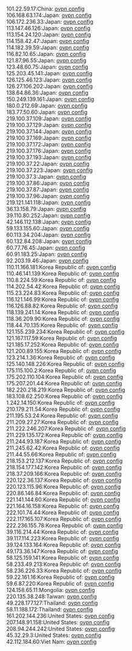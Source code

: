 101.22.59.17:China: [ovpn config](vpn/101_22_59_17.ovpn)  
106.168.63.174:Japan: [ovpn config](vpn/106_168_63_174.ovpn)  
106.172.236.33:Japan: [ovpn config](vpn/106_172_236_33.ovpn)  
113.147.46.126:Japan: [ovpn config](vpn/113_147_46_126.ovpn)  
113.154.24.120:Japan: [ovpn config](vpn/113_154_24_120.ovpn)  
114.158.42.47:Japan: [ovpn config](vpn/114_158_42_47.ovpn)  
114.182.39.59:Japan: [ovpn config](vpn/114_182_39_59.ovpn)  
116.82.10.65:Japan: [ovpn config](vpn/116_82_10_65.ovpn)  
121.87.96.55:Japan: [ovpn config](vpn/121_87_96_55.ovpn)  
123.48.60.75:Japan: [ovpn config](vpn/123_48_60_75.ovpn)  
125.203.45.141:Japan: [ovpn config](vpn/125_203_45_141.ovpn)  
126.125.46.123:Japan: [ovpn config](vpn/126_125_46_123.ovpn)  
126.27.106.202:Japan: [ovpn config](vpn/126_27_106_202.ovpn)  
138.64.86.36:Japan: [ovpn config](vpn/138_64_86_36.ovpn)  
150.249.139.161:Japan: [ovpn config](vpn/150_249_139_161.ovpn)  
180.0.212.69:Japan: [ovpn config](vpn/180_0_212_69.ovpn)  
183.77.50.60:Japan: [ovpn config](vpn/183_77_50_60.ovpn)  
219.100.37.109:Japan: [ovpn config](vpn/219_100_37_109.ovpn)  
219.100.37.129:Japan: [ovpn config](vpn/219_100_37_129.ovpn)  
219.100.37.144:Japan: [ovpn config](vpn/219_100_37_144.ovpn)  
219.100.37.169:Japan: [ovpn config](vpn/219_100_37_169.ovpn)  
219.100.37.172:Japan: [ovpn config](vpn/219_100_37_172.ovpn)  
219.100.37.176:Japan: [ovpn config](vpn/219_100_37_176.ovpn)  
219.100.37.193:Japan: [ovpn config](vpn/219_100_37_193.ovpn)  
219.100.37.22:Japan: [ovpn config](vpn/219_100_37_22.ovpn)  
219.100.37.223:Japan: [ovpn config](vpn/219_100_37_223.ovpn)  
219.100.37.3:Japan: [ovpn config](vpn/219_100_37_3.ovpn)  
219.100.37.86:Japan: [ovpn config](vpn/219_100_37_86.ovpn)  
219.100.37.87:Japan: [ovpn config](vpn/219_100_37_87.ovpn)  
219.100.37.96:Japan: [ovpn config](vpn/219_100_37_96.ovpn)  
219.121.141.118:Japan: [ovpn config](vpn/219_121_141_118.ovpn)  
36.13.158.79:Japan: [ovpn config](vpn/36_13_158_79.ovpn)  
39.110.80.252:Japan: [ovpn config](vpn/39_110_80_252.ovpn)  
42.146.112.138:Japan: [ovpn config](vpn/42_146_112_138.ovpn)  
59.133.155.60:Japan: [ovpn config](vpn/59_133_155_60.ovpn)  
60.113.34.204:Japan: [ovpn config](vpn/60_113_34_204.ovpn)  
60.132.84.208:Japan: [ovpn config](vpn/60_132_84_208.ovpn)  
60.77.76.45:Japan: [ovpn config](vpn/60_77_76_45.ovpn)  
60.91.183.25:Japan: [ovpn config](vpn/60_91_183_25.ovpn)  
92.203.19.46:Japan: [ovpn config](vpn/92_203_19_46.ovpn)  
110.11.166.181:Korea Republic of: [ovpn config](vpn/110_11_166_181.ovpn)  
110.46.141.139:Korea Republic of: [ovpn config](vpn/110_46_141_139.ovpn)  
110.8.224.59:Korea Republic of: [ovpn config](vpn/110_8_224_59.ovpn)  
114.202.54.42:Korea Republic of: [ovpn config](vpn/114_202_54_42.ovpn)  
115.23.224.83:Korea Republic of: [ovpn config](vpn/115_23_224_83.ovpn)  
116.121.146.99:Korea Republic of: [ovpn config](vpn/116_121_146_99.ovpn)  
116.126.88.82:Korea Republic of: [ovpn config](vpn/116_126_88_82.ovpn)  
118.139.241.14:Korea Republic of: [ovpn config](vpn/118_139_241_14.ovpn)  
118.36.209.90:Korea Republic of: [ovpn config](vpn/118_36_209_90.ovpn)  
118.44.70.135:Korea Republic of: [ovpn config](vpn/118_44_70_135.ovpn)  
121.155.239.234:Korea Republic of: [ovpn config](vpn/121_155_239_234.ovpn)  
121.167.117.59:Korea Republic of: [ovpn config](vpn/121_167_117_59.ovpn)  
121.185.17.252:Korea Republic of: [ovpn config](vpn/121_185_17_252.ovpn)  
121.200.89.155:Korea Republic of: [ovpn config](vpn/121_200_89_155.ovpn)  
123.214.1.36:Korea Republic of: [ovpn config](vpn/123_214_1_36.ovpn)  
125.140.148.226:Korea Republic of: [ovpn config](vpn/125_140_148_226.ovpn)  
175.115.100.2:Korea Republic of: [ovpn config](vpn/175_115_100_2.ovpn)  
175.202.110.104:Korea Republic of: [ovpn config](vpn/175_202_110_104.ovpn)  
175.207.201.44:Korea Republic of: [ovpn config](vpn/175_207_201_44.ovpn)  
182.220.218.219:Korea Republic of: [ovpn config](vpn/182_220_218_219.ovpn)  
183.108.62.250:Korea Republic of: [ovpn config](vpn/183_108_62_250.ovpn)  
1.242.14.150:Korea Republic of: [ovpn config](vpn/1_242_14_150.ovpn)  
210.179.211.54:Korea Republic of: [ovpn config](vpn/210_179_211_54.ovpn)  
211.195.53.24:Korea Republic of: [ovpn config](vpn/211_195_53_24.ovpn)  
211.209.27.27:Korea Republic of: [ovpn config](vpn/211_209_27_27.ovpn)  
211.222.246.207:Korea Republic of: [ovpn config](vpn/211_222_246_207.ovpn)  
211.229.135.172:Korea Republic of: [ovpn config](vpn/211_229_135_172.ovpn)  
211.244.93.187:Korea Republic of: [ovpn config](vpn/211_244_93_187.ovpn)  
211.245.62.42:Korea Republic of: [ovpn config](vpn/211_245_62_42.ovpn)  
211.44.55.66:Korea Republic of: [ovpn config](vpn/211_44_55_66.ovpn)  
218.153.212.137:Korea Republic of: [ovpn config](vpn/218_153_212_137.ovpn)  
218.154.177.142:Korea Republic of: [ovpn config](vpn/218_154_177_142.ovpn)  
218.37.209.166:Korea Republic of: [ovpn config](vpn/218_37_209_166.ovpn)  
220.122.36.137:Korea Republic of: [ovpn config](vpn/220_122_36_137.ovpn)  
220.123.115.96:Korea Republic of: [ovpn config](vpn/220_123_115_96.ovpn)  
220.86.146.84:Korea Republic of: [ovpn config](vpn/220_86_146_84.ovpn)  
221.141.144.60:Korea Republic of: [ovpn config](vpn/221_141_144_60.ovpn)  
221.164.16.158:Korea Republic of: [ovpn config](vpn/221_164_16_158.ovpn)  
222.101.74.44:Korea Republic of: [ovpn config](vpn/222_101_74_44.ovpn)  
222.117.165.107:Korea Republic of: [ovpn config](vpn/222_117_165_107.ovpn)  
222.236.155.78:Korea Republic of: [ovpn config](vpn/222_236_155_78.ovpn)  
39.116.214.44:Korea Republic of: [ovpn config](vpn/39_116_214_44.ovpn)  
39.117.114.223:Korea Republic of: [ovpn config](vpn/39_117_114_223.ovpn)  
39.124.133.164:Korea Republic of: [ovpn config](vpn/39_124_133_164.ovpn)  
49.173.36.147:Korea Republic of: [ovpn config](vpn/49_173_36_147.ovpn)  
58.125.159.141:Korea Republic of: [ovpn config](vpn/58_125_159_141.ovpn)  
58.233.49.213:Korea Republic of: [ovpn config](vpn/58_233_49_213.ovpn)  
58.236.226.33:Korea Republic of: [ovpn config](vpn/58_236_226_33.ovpn)  
59.22.161.16:Korea Republic of: [ovpn config](vpn/59_22_161_16.ovpn)  
59.6.87.220:Korea Republic of: [ovpn config](vpn/59_6_87_220.ovpn)  
124.158.65.11:Mongolia: [ovpn config](vpn/124_158_65_11.ovpn)  
220.135.38.248:Taiwan: [ovpn config](vpn/220_135_38_248.ovpn)  
49.228.177.127:Thailand: [ovpn config](vpn/49_228_177_127.ovpn)  
58.11.188.172:Thailand: [ovpn config](vpn/58_11_188_172.ovpn)  
161.202.144.236:United States: [ovpn config](vpn/161_202_144_236.ovpn)  
207.148.91.158:United States: [ovpn config](vpn/207_148_91_158.ovpn)  
208.94.244.242:United States: [ovpn config](vpn/208_94_244_242.ovpn)  
45.32.29.3:United States: [ovpn config](vpn/45_32_29_3.ovpn)  
42.112.184.60:Viet Nam: [ovpn config](vpn/42_112_184_60.ovpn)  
